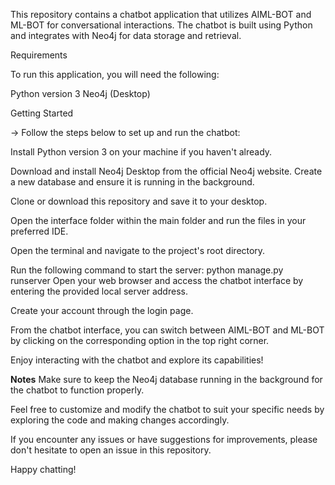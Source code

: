 This repository contains a chatbot application that utilizes AIML-BOT and ML-BOT for conversational interactions. The chatbot is built using Python and integrates with Neo4j for data storage and retrieval.

Requirements

To run this application, you will need the following:

Python version 3
Neo4j (Desktop)

Getting Started

-> Follow the steps below to set up and run the chatbot:

Install Python version 3 on your machine if you haven't already.

Download and install Neo4j Desktop from the official Neo4j website. Create a new database and ensure it is running in the background.

Clone or download this repository and save it to your desktop.

Open the interface folder within the main folder and run the files in your preferred IDE.

Open the terminal and navigate to the project's root directory.

Run the following command to start the server:
    python manage.py runserver
Open your web browser and access the chatbot interface by entering the provided local server address.

Create your account through the login page.

From the chatbot interface, you can switch between AIML-BOT and ML-BOT by clicking on the corresponding option in the top right corner.

Enjoy interacting with the chatbot and explore its capabilities!

**Notes**
Make sure to keep the Neo4j database running in the background for the chatbot to function properly.

Feel free to customize and modify the chatbot to suit your specific needs by exploring the code and making changes accordingly.

If you encounter any issues or have suggestions for improvements, please don't hesitate to open an issue in this repository.

Happy chatting!






